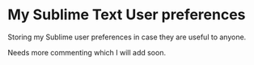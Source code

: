 My Sublime Text User preferences
================================

Storing my Sublime user preferences in case they are useful to anyone.

Needs more commenting which I will add soon.

